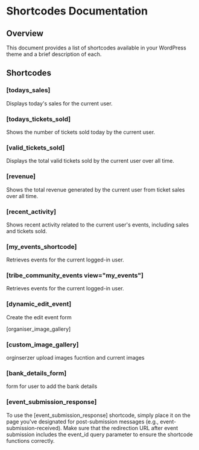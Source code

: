 
# Shortcodes Documentation

## Overview
This document provides a list of shortcodes available in your WordPress theme and a brief description of each.

## Shortcodes

### [todays_sales]
Displays today's sales for the current user.

### [todays_tickets_sold]
Shows the number of tickets sold today by the current user.

### [valid_tickets_sold]
Displays the total valid tickets sold by the current user over all time.

### [revenue]
Shows the total revenue generated by the current user from ticket sales over all time.

### [recent_activity]
Shows recent activity related to the current user's events, including sales and tickets sold.

### [my_events_shortcode]
 Retrieves events for the current logged-in user.

###  [tribe_community_events view="my_events"]
 Retrieves events for the current logged-in user.

### [dynamic_edit_event]
 Create the edit event form 

 
[organiser_image_gallery]



### [custom_image_gallery]
 orginserzer upload images fucntion and current images 


### [bank_details_form]
 form for user to add the bank details 


### [event_submission_response]

To use the [event_submission_response] shortcode, simply place it on the page you've designated for post-submission messages (e.g., event-submission-received). Make sure that the redirection URL after event submission includes the event_id query parameter to ensure the shortcode functions correctly.
